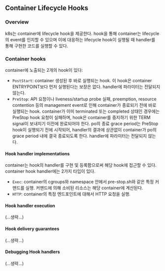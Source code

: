 ## Container Lifecycle Hooks

### Overview
k8s는 container에 lifecycle hook을 제공한다. hook을 통해 container는 lifecycle의 event를 인지할 수 있으며 이에 대응하는 lifecycle hook이 실행될 때 handler를 통해 구현한 코드를 실행할 수 있다.

### Container hooks
container에 노출되는 2개의 hook이 있다:

- `PostStart`: container 생성된 후 바로 실행되는 hook. 이 hook은 container ENTRYPOINT보다 먼저 실행된다는 보장은 없다. handler에 파라미터는 전달되지 않는다.
- `PreStop`: API 요청이나 liveness/startup probe 실패, preemption, resource contention 등의 management event로 인해 container가 종료되기 전에 바로 실행되는 hook. container가 이미 terminated 또는 completed 상태인 경우에는 PreStop hook 요청이 실패하며, hook은 container를 중지하기 위한 TERM signal이 보내지기 이전에 완료되어야 한다. po의 종료 grace period는 PreStop hook이 실행되기 전에 시작되어, handler의 결과에 상관없이 container가 po의 grace period 내에 결국 종료되도록 한다. handler에 파라미터는 전달되지 않는다.

#### Hook handler implementations
container는 hook의 handler를 구현 및 등록함으로써 해당 hook에 접근할 수 있다. container hook handler에는 2가지 타입이 있다.

- `Exec`: container의 cgroups와 namespace 안에서 pre-stop.sh와 같은 특정 커맨드를 실행. 커맨드에 의해 소비된 리소스는 해당 container에 계산된다.
- `HTTP`: container의 특정 엔드포인트에 대해서 HTTP 요청을 실행.

#### Hook handler execution
(...생략...)

#### Hook delivery guarantees
(...생략...)

#### Debugging Hook handlers
(...생략...)